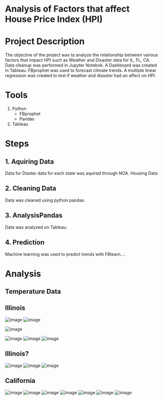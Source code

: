 # Analysis of Factors that affect House Price Index (HPI)

# Project Description 
The objective of the project was to analyze the relationship between various factors that impact HPI such as Weather and Disaster data for IL, FL, CA. Data cleanup was performed in Jupyter Notebok. A Dashboard was created in Tableau. FBprophet was used to forecast climate trends. A multiple linear regression was created to test if weather and disaster had an affect on HPI.
# Tools 
1. Python
   - FBprophet
   - Pandas
2. Tableau
# Steps 
## 1. Aquiring Data 
Data for Diaster data for each state was aquired through NOA. Housing Data
## 2. Cleaning Data
Data was cleaned using python pandas.
## 3. AnalysisPandas
Data was analyzed on Tableau.
## 4. Prediction
Machine learning was used to predict trends with FBlearn....

# Analysis

## Temperature Data

## Illinois
![image](https://user-images.githubusercontent.com/60550835/116014784-f971d900-a604-11eb-9d77-42305ef34c12.png)
![image](https://user-images.githubusercontent.com/60550835/116014802-0f7f9980-a605-11eb-9b76-5b636cff5f71.png)


![image](https://user-images.githubusercontent.com/60550835/115165841-da5fce00-a07d-11eb-83a4-f643b54b0f89.png)

![image](https://user-images.githubusercontent.com/60550835/115165864-08dda900-a07e-11eb-85e4-116adc5fc263.png)
![image](https://user-images.githubusercontent.com/60550835/115483195-5264fa00-a21e-11eb-8a86-b670911b1daa.png)
![image](https://user-images.githubusercontent.com/60550835/115483208-585adb00-a21e-11eb-825c-3366b3948920.png)
## Illinois?
![image](https://user-images.githubusercontent.com/60550835/115483241-67418d80-a21e-11eb-835c-c57682c4bd55.png)
![image](https://user-images.githubusercontent.com/60550835/115483252-6d376e80-a21e-11eb-85ad-13f3a2466d0d.png)
![image](https://user-images.githubusercontent.com/60550835/115483264-745e7c80-a21e-11eb-9c80-4853b7a39e8f.png)
## California
![image](https://user-images.githubusercontent.com/60550835/115483276-79bbc700-a21e-11eb-8905-294b81d53896.png)
![image](https://user-images.githubusercontent.com/60550835/115483340-98ba5900-a21e-11eb-8249-f120bacd5979.png)
![image](https://user-images.githubusercontent.com/60550835/115483352-a079fd80-a21e-11eb-9d79-a6c9d4aeb7a7.png)
![image](https://user-images.githubusercontent.com/60550835/115483370-a7a10b80-a21e-11eb-9541-8339f4c4dd95.png)
![image](https://user-images.githubusercontent.com/60550835/115483410-b7205480-a21e-11eb-9519-8fb08dc03d84.png)
![image](https://user-images.githubusercontent.com/60550835/115483432-c30c1680-a21e-11eb-9805-24f9209b9d7d.png)
![image](https://user-images.githubusercontent.com/60550835/115483444-c99a8e00-a21e-11eb-9047-33b2b676f1e5.png)




